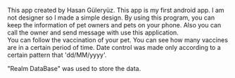 This app created by Hasan Güleryüz.
This app is my first android app. 
I am not designer so I made a simple design. 
By using this program, you can keep the information of pet owners and pets on your phone.
Also you can call the owner and send message with use this application.  
You can follow the vaccination of your pet.
You can see how many vaccines are in a certain period of time. 
Date control was made only according to a certain pattern that 'dd/MM/yyyy'.

"Realm DataBase" was used to store the data.
